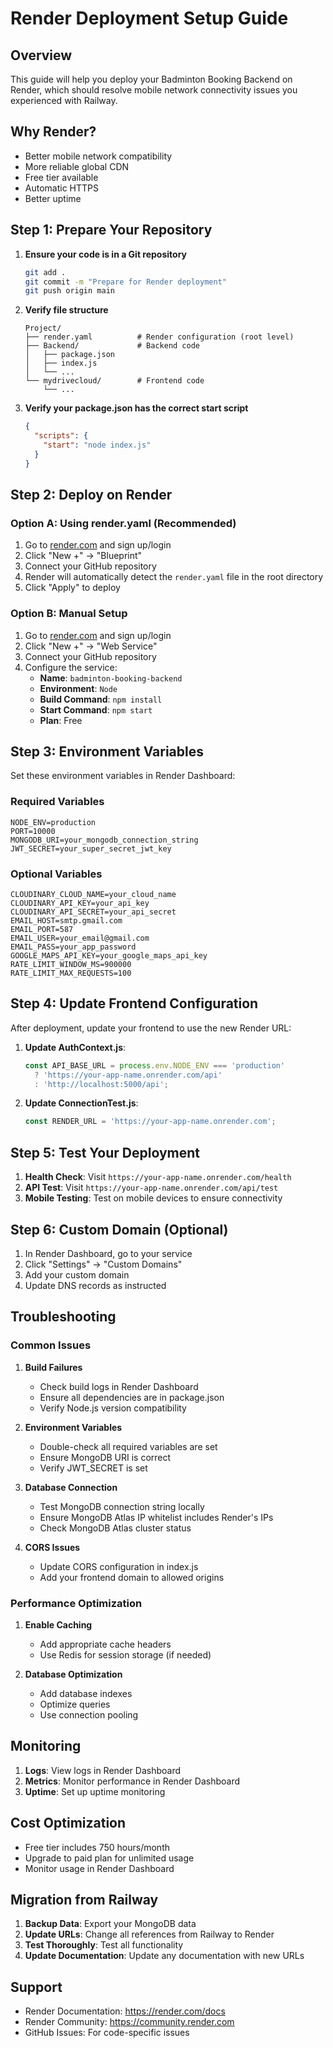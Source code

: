 # Render Deployment Setup Guide

## Overview
This guide will help you deploy your Badminton Booking Backend on Render, which should resolve mobile network connectivity issues you experienced with Railway.

## Why Render?
- Better mobile network compatibility
- More reliable global CDN
- Free tier available
- Automatic HTTPS
- Better uptime

## Step 1: Prepare Your Repository

1. **Ensure your code is in a Git repository**
   ```bash
   git add .
   git commit -m "Prepare for Render deployment"
   git push origin main
   ```

2. **Verify file structure**
   ```
   Project/
   ├── render.yaml          # Render configuration (root level)
   ├── Backend/             # Backend code
   │   ├── package.json
   │   ├── index.js
   │   └── ...
   └── mydrivecloud/        # Frontend code
       └── ...
   ```

2. **Verify your package.json has the correct start script**
   ```json
   {
     "scripts": {
       "start": "node index.js"
     }
   }
   ```

## Step 2: Deploy on Render

### Option A: Using render.yaml (Recommended)
1. Go to [render.com](https://render.com) and sign up/login
2. Click "New +" → "Blueprint"
3. Connect your GitHub repository
4. Render will automatically detect the `render.yaml` file in the root directory
5. Click "Apply" to deploy

### Option B: Manual Setup
1. Go to [render.com](https://render.com) and sign up/login
2. Click "New +" → "Web Service"
3. Connect your GitHub repository
4. Configure the service:
   - **Name**: `badminton-booking-backend`
   - **Environment**: `Node`
   - **Build Command**: `npm install`
   - **Start Command**: `npm start`
   - **Plan**: Free

## Step 3: Environment Variables

Set these environment variables in Render Dashboard:

### Required Variables
```
NODE_ENV=production
PORT=10000
MONGODB_URI=your_mongodb_connection_string
JWT_SECRET=your_super_secret_jwt_key
```

### Optional Variables
```
CLOUDINARY_CLOUD_NAME=your_cloud_name
CLOUDINARY_API_KEY=your_api_key
CLOUDINARY_API_SECRET=your_api_secret
EMAIL_HOST=smtp.gmail.com
EMAIL_PORT=587
EMAIL_USER=your_email@gmail.com
EMAIL_PASS=your_app_password
GOOGLE_MAPS_API_KEY=your_google_maps_api_key
RATE_LIMIT_WINDOW_MS=900000
RATE_LIMIT_MAX_REQUESTS=100
```

## Step 4: Update Frontend Configuration

After deployment, update your frontend to use the new Render URL:

1. **Update AuthContext.js**:
   ```javascript
   const API_BASE_URL = process.env.NODE_ENV === 'production' 
     ? 'https://your-app-name.onrender.com/api'
     : 'http://localhost:5000/api';
   ```

2. **Update ConnectionTest.js**:
   ```javascript
   const RENDER_URL = 'https://your-app-name.onrender.com';
   ```

## Step 5: Test Your Deployment

1. **Health Check**: Visit `https://your-app-name.onrender.com/health`
2. **API Test**: Visit `https://your-app-name.onrender.com/api/test`
3. **Mobile Testing**: Test on mobile devices to ensure connectivity

## Step 6: Custom Domain (Optional)

1. In Render Dashboard, go to your service
2. Click "Settings" → "Custom Domains"
3. Add your custom domain
4. Update DNS records as instructed

## Troubleshooting

### Common Issues

1. **Build Failures**
   - Check build logs in Render Dashboard
   - Ensure all dependencies are in package.json
   - Verify Node.js version compatibility

2. **Environment Variables**
   - Double-check all required variables are set
   - Ensure MongoDB URI is correct
   - Verify JWT_SECRET is set

3. **Database Connection**
   - Test MongoDB connection string locally
   - Ensure MongoDB Atlas IP whitelist includes Render's IPs
   - Check MongoDB Atlas cluster status

4. **CORS Issues**
   - Update CORS configuration in index.js
   - Add your frontend domain to allowed origins

### Performance Optimization

1. **Enable Caching**
   - Add appropriate cache headers
   - Use Redis for session storage (if needed)

2. **Database Optimization**
   - Add database indexes
   - Optimize queries
   - Use connection pooling

## Monitoring

1. **Logs**: View logs in Render Dashboard
2. **Metrics**: Monitor performance in Render Dashboard
3. **Uptime**: Set up uptime monitoring

## Cost Optimization

- Free tier includes 750 hours/month
- Upgrade to paid plan for unlimited usage
- Monitor usage in Render Dashboard

## Migration from Railway

1. **Backup Data**: Export your MongoDB data
2. **Update URLs**: Change all references from Railway to Render
3. **Test Thoroughly**: Test all functionality
4. **Update Documentation**: Update any documentation with new URLs

## Support

- Render Documentation: https://render.com/docs
- Render Community: https://community.render.com
- GitHub Issues: For code-specific issues 